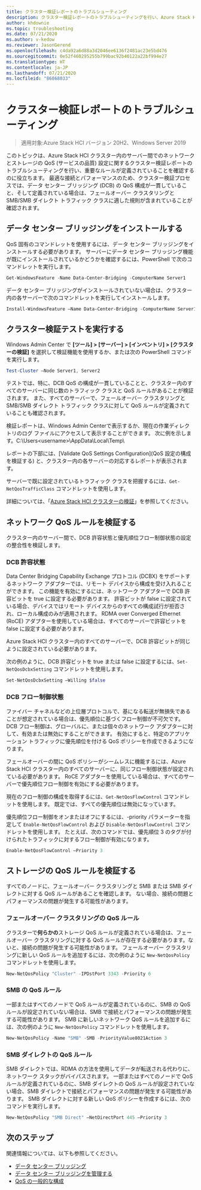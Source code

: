 ```yaml
---
title: クラスター検証レポートのトラブルシューティング
description: クラスター検証レポートのトラブルシューティングを行い、Azure Stack HCI クラスターに対する QoS 設定の構成を検証します
author: khdownie
ms.topic: troubleshooting
ms.date: 07/21/2020
ms.author: v-kedow
ms.reviewer: JasonGerend
ms.openlocfilehash: c4da92a6d88a3d2046ee6136f2481ac23e5bd476
ms.sourcegitcommit: 0e52f460295255b799bac92b40122a22bf994e27
ms.translationtype: HT
ms.contentlocale: ja-JP
ms.lasthandoff: 07/21/2020
ms.locfileid: "86868033"
---
```

# <a name="troubleshoot-cluster-validation-reporting"></a>クラスター検証レポートのトラブルシューティング

> 適用対象:Azure Stack HCI バージョン 20H2、Windows Server 2019

このトピックは、Azure Stack HCI クラスター内のサーバー間でのネットワークとストレージの QoS (サービスの品質) 設定に関するクラスター検証レポートのトラブルシューティングを行い、重要なルールが定義されていることを確認するのに役立ちます。 最適な接続とパフォーマンスのため、クラスター検証プロセスでは、データ センター ブリッジング (DCB) の QoS 構成が一貫していること、そして定義されている場合は、フェールオーバー クラスタリングと SMB/SMB ダイレクト トラフィック クラスに適した規則が含まれていることが確認されます。

## <a name="install-data-center-bridging"></a>データ センター ブリッジングをインストールする

QoS 固有のコマンドレットを使用するには、データ センター ブリッジングをインストールする必要があります。 サーバーにデータ センター ブリッジング機能が既にインストールされているかどうかを確認するには、PowerShell で次のコマンドレットを実行します。

```PowerShell
Get-WindowsFeature -Name Data-Center-Bridging -ComputerName Server1
```

データ センター ブリッジングがインストールされていない場合は、クラスター内の各サーバーで次のコマンドレットを実行してインストールします。

```PowerShell
Install-WindowsFeature –Name Data-Center-Bridging -ComputerName Server1
```

## <a name="run-a-cluster-validation-test"></a>クラスター検証テストを実行する

Windows Admin Center で **[ツール] > [サーバー] > [インベントリ] > [クラスターの検証]** を選択して検証機能を使用するか、または次の PowerShell コマンドを実行します。

```PowerShell
Test-Cluster –Node Server1, Server2
```

テストでは、特に、DCB QoS の構成が一貫していることと、クラスター内のすべてのサーバーに同じ数のトラフィック クラスと QoS ルールがあることが検証されます。 また、すべてのサーバーで、フェールオーバー クラスタリングと SMB/SMB ダイレクト トラフィック クラスに対して QoS ルールが定義されていることも確認されます。

検証レポートは、Windows Admin Centerで表示するか、現在の作業ディレクトリのログ ファイルにアクセスして表示することができます。 次に例を示します。C:\Users\<username>\AppData\Local\Temp\

レポートの下部には、[Validate QoS Settings Configuration]\(QoS 設定の構成を検証する\) と、クラスター内の各サーバーの対応するレポートが表示されます。

サーバーで既に設定されているトラフィック クラスを把握するには、`Get-NetQosTrafficClass` コマンドレットを使用します。

詳細については、「[Azure Stack HCI クラスターの検証](../deploy/validate.md)」を参照してください。

## <a name="validate-networking-qos-rules"></a>ネットワーク QoS ルールを検証する

クラスター内のサーバー間で、DCB 許容状態と優先順位フロー制御状態の設定の整合性を検証します。

### <a name="dcb-willing-status"></a>DCB 許容状態

Data Center Bridging Capability Exchange プロトコル (DCBX) をサポートするネットワーク アダプターでは、リモート デバイスから構成を受け入れることができます。 この機能を有効にするには、ネットワーク アダプターで DCB 許容ビットを true に設定する必要があります。 許容ビットが false に設定されている場合、デバイスではリモート デバイスからのすべての構成試行が拒否され、ローカル構成のみが適用されます。 RDMA over Converged Ethernet (RoCE) アダプターを使用している場合は、すべてのサーバーで許容ビットを false に設定する必要があります。

Azure Stack HCI クラスター内のすべてのサーバーで、DCB 許容ビットが同じように設定されている必要があります。

次の例のように、DCB 許容ビットを true または false に設定するには、`Set-NetQosDcbxSetting` コマンドレットを使用します。

```PowerShell
Set-NetQosDcbxSetting –Willing $false
```

### <a name="dcb-flow-control-status"></a>DCB フロー制御状態

ファイバー チャネルなどの上位層プロトコルで、基になる転送が無損失であることが想定されている場合は、優先順位に基づくフロー制御が不可欠です。 DCB フロー制御は、グローバルに、または個々のネットワーク アダプターに対して、有効または無効にすることができます。 有効にすると、特定のアプリケーション トラフィックに優先順位を付ける QoS ポリシーを作成できるようになります。

フェールオーバーの間に QoS ポリシーがシームレスに機能するには、Azure Stack HCI クラスター内のすべてのサーバーに、同じフロー制御状態が設定されている必要があります。 RoCE アダプターを使用している場合は、すべてのサーバーで優先順位フロー制御を有効にする必要があります。

現在のフロー制御の構成を取得するには、`Get-NetQosFlowControl` コマンドレットを使用します。 既定では、すべての優先順位は無効になっています。

優先順位フロー制御をオンまたはオフにするには、-priority パラメーターを指定して `Enable-NetQosFlowControl` および `Disable-NetQosFlowControl` コマンドレットを使用します。 たとえば、次のコマンドでは、優先順位 3 のタグが付けられたトラフィックに対するフロー制御が有効になります。

```PowerShell
Enable-NetQosFlowControl –Priority 3
```

## <a name="validate-storage-qos-rules"></a>ストレージの QoS ルールを検証する

すべてのノードに、フェールオーバー クラスタリングと SMB または SMB ダイレクトに対する QoS ルールがあることを確認します。 ない場合、接続の問題とパフォーマンスの問題が発生する可能性があります。

### <a name="qos-rule-for-failover-clustering"></a>フェールオーバー クラスタリングの QoS ルール

クラスターで**何らかの**ストレージ QoS ルールが定義されている場合は、フェールオーバー クラスタリングに対する QoS ルールが存在する必要があります。ないと、接続の問題が発生する可能性があります。 フェールオーバー クラスタリングに新しい QoS ルールを追加するには、次の例のように `New-NetQosPolicy` コマンドレットを使用します。

```PowerShell
New-NetQosPolicy "Cluster" -IPDstPort 3343 -Priority 6
```

### <a name="qos-rule-for-smb"></a>SMB の QoS ルール

一部またはすべてのノードで QoS ルールが定義されているのに、SMB の QoS ルールが設定されていない場合は、SMB で接続とパフォーマンスの問題が発生する可能性があります。 SMB に新しいネットワーク QoS ルールを追加するには、次の例のように `New-NetQosPolicy` コマンドレットを使用します。

```PowerShell
New-NetQosPolicy -Name "SMB" -SMB -PriorityValue8021Action 3
```

### <a name="qos-rule-for-smb-direct"></a>SMB ダイレクトの QoS ルール

SMB ダイレクトでは、RDMA の方法を使用してデータが転送される代わりに、ネットワーク スタックがバイパスされます。 一部またはすべてのノードで QoS ルールが定義されているのに、SMB ダイレクトの QoS ルールが設定されていない場合、SMB ダイレクトで接続とパフォーマンスの問題が発生する可能性があります。 SMB ダイレクトに対する新しい QoS ポリシーを作成するには、次のコマンドを実行します。

```PowerShell
New-NetQosPolicy "SMB Direct" –NetDirectPort 445 –Priority 3
```

## <a name="next-steps"></a>次のステップ

関連情報については、以下も参照してください。

- [データ センター ブリッジング](/windows-server/networking/technologies/dcb/dcb-top)
- [データ センター ブリッジングを管理する](/windows-server/networking/technologies/dcb/dcb-manage)
- [QoS の一般的な構成](/previous-versions/windows/it-pro/windows-server-2012-r2-and-2012/jj735302(v=ws.11))